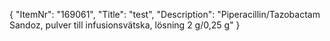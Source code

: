 {
  "ItemNr": "169061",
  "Title": "test",
  "Description": "Piperacillin/Tazobactam Sandoz, pulver till infusionsvätska, lösning 2 g/0,25 g"
}